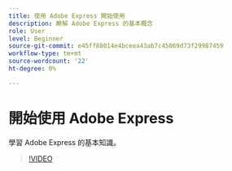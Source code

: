 ```yaml
---
title: 使用 Adobe Express 開始使用
description: 瞭解 Adobe Express 的基本概念
role: User
level: Beginner
source-git-commit: e45ff88014e4bceea43ab7c45069d73f29987459
workflow-type: tm+mt
source-wordcount: '22'
ht-degree: 0%

---
```


# 開始使用 Adobe Express

學習 Adobe Express 的基本知識。

>[!VIDEO](https://video.tv.adobe.com/v/3420205?quality=12&learn=on&hidetitle=true)
